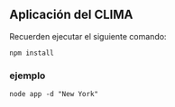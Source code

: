 ## Aplicación del CLIMA

Recuerden ejecutar el siguiente comando:

```
npm install
```

### ejemplo

```node app -d "New York"```